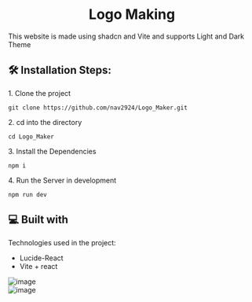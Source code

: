 <h1 align="center" id="title">Logo Making</h1>

<p id="description">This website is made using shadcn and Vite and supports Light and Dark Theme</p>

<h2>🛠️ Installation Steps:</h2>

<p>1. Clone the project</p>

```
git clone https://github.com/nav2924/Logo_Maker.git
```

<p>2. cd into the directory</p>

```
cd Logo_Maker
```

<p>3. Install the Dependencies</p>

```
npm i
```

<p>4. Run the Server in development</p>

```
npm run dev
```

  
  
<h2>💻 Built with</h2>

Technologies used in the project:

*   Lucide-React
*   Vite + react

![image](https://github.com/nav2924/Logo_Maker/assets/141626335/6035ed50-af1e-488d-a229-3e7fa8b2b013)
<br>
![image](https://github.com/nav2924/Logo_Maker/assets/141626335/c6f39bfc-f506-4418-9a71-30f37faaa969)


